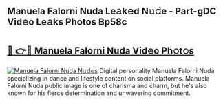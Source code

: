 ## Manuela Falorni Nuda Le𝚊k𝚎d N𝚞𝚍e - Part-gDC Vid𝚎o Le𝚊ks Photos Bp58c

# <h2><a href="http://fbevevc.evod.top/?m=Manuela+Falorni+Nuda">🔗 👉🔴 Manuela Falorni Nuda Vid𝚎o Ph𝚘t𝚘s</a></h2>

[![Manuela Falorni Nuda N𝚞d𝚎s](https://i.imgur.com/8V9OHl7.gif)](http://fbevevc.evod.top/?m=Manuela+Falorni+Nuda)
Digital personality Manuela Falorni Nuda specializing in dance and lifestyle content on social platforms. Manuela Falorni Nuda public image is one of charisma and charm, but he's also known for his fierce determination and unwavering commitment. 
